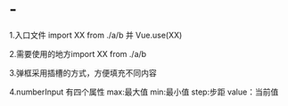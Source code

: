 # -
1.入口文件 import XX from ./a/b 并 Vue.use(XX)

2.需要使用的地方import XX from ./a/b

3.弹框采用插槽的方式，方便填充不同内容

4.numberInput  有四个属性  max:最大值  min:最小值  step:步距  value：当前值
